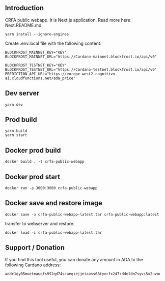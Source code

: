 ## Introduction

CRFA public webapp. It is Next.js application. Read more here: Next.README.md

```
yarn install --ignore-engines
```

Create .env.local file with the following content:

```
BLOCKFROST_MAINNET_KEY="KEY"
BLOCKFROST_MAINNET_URL="https://Cardano-mainnet.blockfrost.io/api/v0"

BLOCKFROST_TESTNET_KEY="KEY"
BLOCKFROST_TESTNET_URL="https://Cardano-testnet.blockfrost.io/api/v0"
PREDICTION_API_URL="https://europe-west2-cognitivo-ai.cloudfunctions.net/ada_price"
```

## Dev server

```
yarn dev
```

## Prod build

```
yarn build
yarn start
```

## Docker prod build

```
docker build . -t crfa-public-webapp
```

## Docker prod start

```
docker run -p 3000:3000 crfa-public-webapp
```

## Docker save and restore image

```
docker save -o crfa-public-webapp-latest.tar crfa-public-webapp:latest
```

transfer to webserver and restore:

```
docker load -i crfa-public-webapp-latest.tar
```

## Support / Donation
If you find this tool useful, you can donate any amount in ADA to the following Cardano address:
```
addr1qy05muetmauqfs992qd74scaeqzejjntaass68tyecfx247zddeldn7syvs5x2uvuefk66azhr7lelrj423lxapuxkks90meng
```
